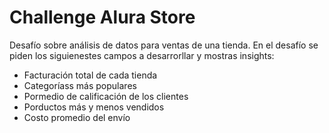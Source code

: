 # Challenge Alura Store
Desafío sobre análisis de datos para ventas de una tienda. En el desafío se piden los siguienestes campos a desarrorllar y mostras insights:

- Facturación total de cada tienda
- Categoríass más populares
- Pormedio de calificación de los clientes
- Porductos más y menos vendidos
- Costo promedio del envío
